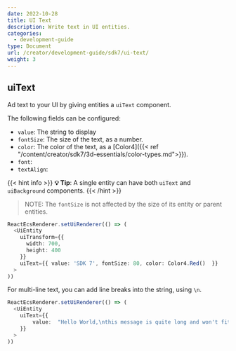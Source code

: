 ```yaml
---
date: 2022-10-28
title: UI Text
description: Write text in UI entities.
categories:
  - development-guide
type: Document
url: /creator/development-guide/sdk7/ui-text/
weight: 3
---
```


## uiText

Ad text to your UI by giving entities a `uiText` component.

The following fields can be configured:

- `value`: The string to display
- `fontSize`: The size of the text, as a number.
- `color`: The color of the text, as a [Color4]({{< ref "/content/creator/sdk7/3d-essentials/color-types.md">}}).
- `font`: 
- `textAlign`: 

<!-- TODO: what value for font?? (not the same as text)
what about text align, TextAlignMode not valid either -->


{{< hint info >}}
**💡 Tip**:   A single entity can have both `uiText` and `uiBackground` components.
{{< /hint >}}

> NOTE: The `fontSize` is not affected by the size of its entity or parent entities.

```ts
ReactEcsRenderer.setUiRenderer(() => (
  <UiEntity
    uiTransform={{
      width: 700,
      height: 400
    }}
    uiText={{ value: 'SDK 7', fontSize: 80, color: Color4.Red()  }}
  >
))
```

<!-- TODO: examples with textAlign -->



For multi-line text, you can add line breaks into the string, using `\n`.


```ts
ReactEcsRenderer.setUiRenderer(() => (
  <UiEntity
    uiText={{ 
		value:  "Hello World,\nthis message is quite long and won't fit in a single line.\nI hope that's not a problem." 
	}}
  >
))
```